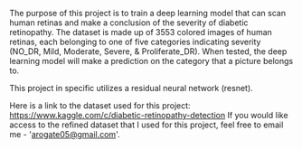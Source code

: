 The purpose of this project is to train a deep learning model that can scan human retinas and make a conclusion of the severity of diabetic retinopathy. The dataset is made up of 3553 colored images of human retinas, each belonging to one of five categories indicating severity (NO_DR, Mild, Moderate, Severe, & Proliferate_DR). When tested, the deep learning model will make a prediction on the category that a picture belongs to. 

This project in specific utilizes a residual neural network (resnet). 

Here is a link to the dataset used for this project: https://www.kaggle.com/c/diabetic-retinopathy-detection
If you would like access to the refined dataset that I used for this project, feel free to email me - 'arogate05@gmail.com'.
